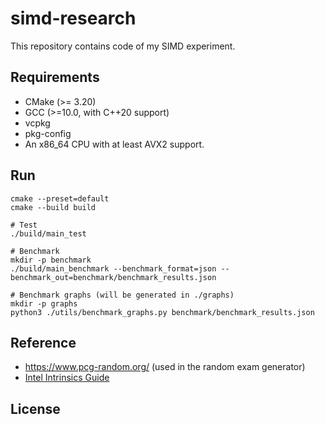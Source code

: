 # simd-research
This repository contains code of my SIMD experiment.

## Requirements
- CMake (>= 3.20)
- GCC (>=10.0, with C++20 support)
- vcpkg
- pkg-config
- An x86_64 CPU with at least AVX2 support.

## Run
```shell
cmake --preset=default
cmake --build build

# Test
./build/main_test

# Benchmark
mkdir -p benchmark
./build/main_benchmark --benchmark_format=json --benchmark_out=benchmark/benchmark_results.json

# Benchmark graphs (will be generated in ./graphs)
mkdir -p graphs
python3 ./utils/benchmark_graphs.py benchmark/benchmark_results.json
```

## Reference
- https://www.pcg-random.org/ (used in the random exam generator)
- [Intel Intrinsics Guide](https://www.intel.com/content/www/us/en/docs/intrinsics-guide/index.html)

## License
